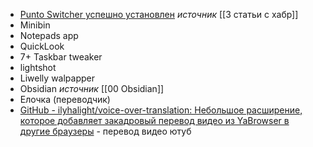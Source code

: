 - [Punto Switcher успешно установлен](https://yandex.ru/soft/punto/win/release/) *источник* [[3 статьи с хабр]]
- Minibin
- Notepads app
- QuickLook
- 7+ Taskbar tweaker
- lightshot
- Liwelly walpapper
- Obsidian *источник* [[00 Obsidian]]
- Елочка (переводчик)
- [GitHub - ilyhalight/voice-over-translation: Небольшое расширение, которое добавляет закадровый перевод видео из YaBrowser в другие браузеры](https://github.com/ilyhalight/voice-over-translation?tab=readme-ov-file) - перевод видео ютуб
